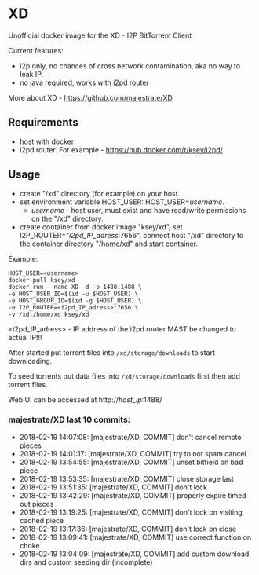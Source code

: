 # XD
Unofficial docker image for the XD - I2P BitTorrent Client

Current features:

* i2p only, no chances of cross network contamination, aka no way to leak IP.
* no java required, works with [i2pd router](https://github.com/purplei2p/i2pd)

More about XD - https://github.com/majestrate/XD

## Requirements

* host with docker
* i2pd router. For example - https://hub.docker.com/r/ksey/i2pd/

## Usage

* create "/xd" directory (for example) on your host.
* set environment variable HOST_USER: HOST_USER=*username*.
  - *username* - host user, must exist and have read/write permissions on the "/xd" directory.
* create container from docker image "ksey/xd", set I2P_ROUTER="*i2pd_IP_adress*:7656", connect host "/xd" directory to the container directory "/home/xd" and start container.

Example:
```
HOST_USER=<username>
docker pull ksey/xd
docker run --name XD -d -p 1488:1488 \
-e HOST_USER_ID=$(id -u $HOST_USER) \
-e HOST_GROUP_ID=$(id -g $HOST_USER) \
-e I2P_ROUTER=<i2pd_IP_adress>:7656 \
-v /xd:/home/xd ksey/xd

```
<i2pd_IP_adress> - IP address of the i2pd router MAST be changed to actual IP!!!

After started put torrent files into `/xd/storage/downloads` to start downloading.

To seed torrents put data files into `/xd/storage/downloads` first then add torrent files.

Web UI can be accessed at http://*host_ip*:1488/












































































































### majestrate/XD last 10 commits:
* 2018-02-19 14:07:08: [majestrate/XD, COMMIT] don't cancel remote pieces
* 2018-02-19 14:01:17: [majestrate/XD, COMMIT] try to not spam cancel
* 2018-02-19 13:54:55: [majestrate/XD, COMMIT] unset bitfield on bad piece
* 2018-02-19 13:53:35: [majestrate/XD, COMMIT] close storage last
* 2018-02-19 13:51:35: [majestrate/XD, COMMIT] don't lock
* 2018-02-19 13:42:29: [majestrate/XD, COMMIT] properly expire timed out pieces
* 2018-02-19 13:19:25: [majestrate/XD, COMMIT] don't lock on visiting cached piece
* 2018-02-19 13:17:36: [majestrate/XD, COMMIT] don't lock on close
* 2018-02-19 13:09:41: [majestrate/XD, COMMIT] use correct function on choke
* 2018-02-19 13:04:09: [majestrate/XD, COMMIT] add custom download dirs and custom seeding dir (incomplete)

